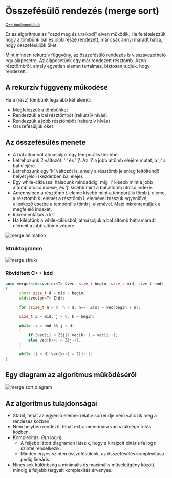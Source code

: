 # Összefésülő rendezés (merge sort)
<sup>[C++ implementáció](https://github.com/vismate/Algoritmusok/blob/main/src/MergeSort.cpp)</sup>

Ez az algoritmus az "oszd meg és uralkodj" elven működik. Ha feltételezzük hogy a tömbünk bal és jobb része rendezett, már csak annyi maradt hátra, hogy összefésüljök őket.  

Mint minden rekurzív függvény, az összefésülő rendezés is visszavezethető egy alapesetre. Az alapesetünk egy már rendezett résztömb. Azon résztömbről, amely egyetlen elemet tartalmaz, biztosan tudjuk, hogy rendezett.

## A rekurzív függvény műkodése
Ha a (rész) tömbünk legalább két elemű:

 - Megfelezzük a tömbünket
 - Rendezzük a bal résztömböt (rekurzív hívás)
 - Rendezzük a jobb résztömböt (rekurzív hívás)
 - Összefésüljük őket

 ## Az összefésülés menete

  - A bal altömböt átmásoljuk egy temporális tömbbe.
  - Létrehozunk 2 változót: 'i' és ''j'. Az 'i' a jobb altömb elejére mutat, a 'j' a bal elejére.
  - Létrehozunk egy 'k' változót is, amely a résztömb jelenleg feltöltendő helyét jelöli (kezdetben bal eleje).
  - Egy while-ciklussal haladunk mindaddig, míg 'i' kisebb mint a jobb altömb utolsó indexe, és 'j' kisebb mint a bal altömb utolsó indexe.
  - Amennyiben a résztömb i. eleme kisebb mint a temporális tömb j. eleme, a résztömb k. elemét a résztömb i. elemével tesszük egyenlővé, ellenkező esetbe a temporális tömb j. elemével. Majd inkrementáljuk a megfelelő indexet.
  - Inkrementáljuk a k-t
  - Ha kiléptünk a while-ciklusból, átmásoljuk a bal altömb hátramaradt elemeit a jobb altömb végére.

  ![merge animation](/Algoritmusok/assets/MergeSortAnimation.gif)

  ### Struktogramm
  ![merge struki](/Algoritmusok/assets/MergeSortStruki.png)

  ### Rövidített C++ kód
  ```c++
  auto merge(std::vector<T> &vec, size_t begin, size_t mid, size_t end) -> void
{
        const size_t d = mid - begin;
        std::vector<T> Z(d);

        for (size_t n = 0; n < d; n++) Z[n] = vec[begin + n];

        size_t i = mid, j = 0, k = begin;

        while (i < end && j < d)
        {
            if (vec[i] < Z[j]) vec[k++] = vec[i++];
            else vec[k++] = Z[j++];
        }

        while (j < d) vec[k++] = Z[j++];        
}
  ```
## Egy diagram az algoritmus működéséről
  ![merge sort diagram](/Algoritmusok/assets/MergeSortDiagram.png)

## Az algoritmus tulajdonságai

 - Stabil, tehát az egyenlő elemek relatív sorrendje nem változik meg a rendezés közben.
 - Nem helyben rendező, tehát extra memóriára van szüksége futás közben.
 - Komplexitás: $\Theta(n \  \log n)$
    - A feljebb látott diagramon látszik, hogy a kirajzolt bináris fa $\log n$ szintel rendelkezik.
    - Minden egyes szinten összefésülünk, az összefésülés komplexitása pedig lineáris.
- Nincs sok különbség a minimális és maximális műveletigény között, mindig a feljebb tárgyalt komplexitás érvényes.
